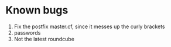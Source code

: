 Known bugs
===========

1. Fix the postfix master.cf, since it messes up the curly brackets
2. passwords
3. Not the latest roundcube

